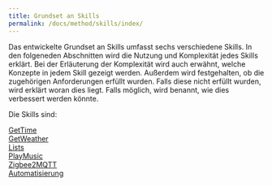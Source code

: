 ```yaml
---
title: Grundset an Skills 
permalink: /docs/method/skills/index/
---
```


Das entwickelte Grundset an Skills umfasst sechs verschiedene Skills. In den folgeneden Abschnitten wird die Nutzung und Komplexität jedes Skills erklärt. Bei der Erläuterung der Komplexität wird auch erwähnt, welche Konzepte in jedem Skill gezeigt werden. Außerdem wird festgehalten, ob die zugehörigen Anforderungen erfüllt wurden. Falls diese nicht erfüllt wurden, wird erklärt woran dies liegt. Falls möglich, wird benannt, wie dies verbessert werden könnte. <br>

Die Skills sind: <br>

[GetTime](./GetTime/index.md)  
[GetWeather](./GetWeather/index.md)  
[Lists](./Lists/index.md)  
[PlayMusic](./PlayMusic/index.md)  
[Zigbee2MQTT](./GetTime/index.md)  
[Automatisierung](./Automation/index.md)  